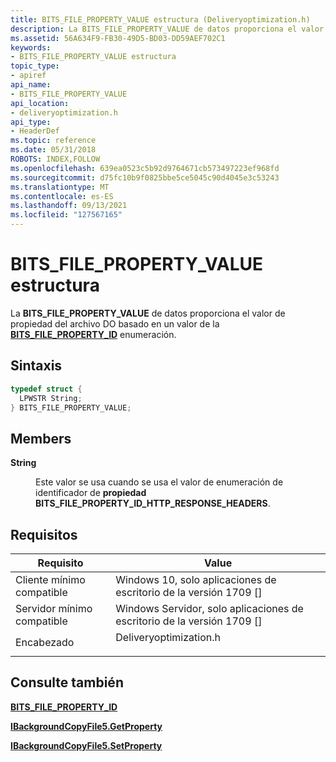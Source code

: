 ```yaml
---
title: BITS_FILE_PROPERTY_VALUE estructura (Deliveryoptimization.h)
description: La BITS_FILE_PROPERTY_VALUE de datos proporciona el valor de propiedad del archivo DO basado en un valor de la BITS_FILE_PROPERTY_ID enumeración.
ms.assetid: 56A634F9-FB30-49D5-BD03-DD59AEF702C1
keywords:
- BITS_FILE_PROPERTY_VALUE estructura
topic_type:
- apiref
api_name:
- BITS_FILE_PROPERTY_VALUE
api_location:
- deliveryoptimization.h
api_type:
- HeaderDef
ms.topic: reference
ms.date: 05/31/2018
ROBOTS: INDEX,FOLLOW
ms.openlocfilehash: 639ea0523c5b92d9764671cb573497223ef968fd
ms.sourcegitcommit: d75fc10b9f0825bbe5ce5045c90d4045e3c53243
ms.translationtype: MT
ms.contentlocale: es-ES
ms.lasthandoff: 09/13/2021
ms.locfileid: "127567165"
---
```

# <a name="bits_file_property_value-structure"></a>BITS_FILE_PROPERTY_VALUE estructura

La **BITS_FILE_PROPERTY_VALUE** de datos proporciona el valor de propiedad del archivo DO basado en un valor de la [**BITS_FILE_PROPERTY_ID**](bits-file-property-id-.md) enumeración.

## <a name="syntax"></a>Sintaxis


```C++
typedef struct {
  LPWSTR String;
} BITS_FILE_PROPERTY_VALUE;
```



## <a name="members"></a>Members

<dl> <dt>

**String**
</dt> <dd>

Este valor se usa cuando se usa el valor de enumeración de identificador de **propiedad BITS_FILE_PROPERTY_ID_HTTP_RESPONSE_HEADERS**.

</dd> </dl>

## <a name="requirements"></a>Requisitos



| Requisito | Value |
|-------------------------------------|---------------------------------------------------------------------------------------------------|
| Cliente mínimo compatible<br/> | Windows 10, solo aplicaciones de escritorio de la versión 1709 \[\]<br/>                                         |
| Servidor mínimo compatible<br/> | Windows Servidor, solo aplicaciones de escritorio de la versión 1709 \[\]<br/>                                     |
| Encabezado<br/>                   | <dl> <dt>Deliveryoptimization.h</dt> </dl> |



## <a name="see-also"></a>Consulte también

<dl> <dt>

[**BITS_FILE_PROPERTY_ID**](bits-file-property-id-.md)
</dt> <dt>

[**IBackgroundCopyFile5.GetProperty**](ibackgroundcopyfile5-getproperty.md)
</dt> <dt>

[**IBackgroundCopyFile5.SetProperty**](ibackgroundcopyfile5-setproperty.md)
</dt> </dl>

 

 






